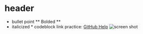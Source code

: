 # header
* bullet point
** Bolded **
* italicized *
   codeblock
link practice: [GitHub Help](https://help.github.com/articles/basic-writing-and-formatting-syntax/)
![screen shot](/path/to/img.jpg)
